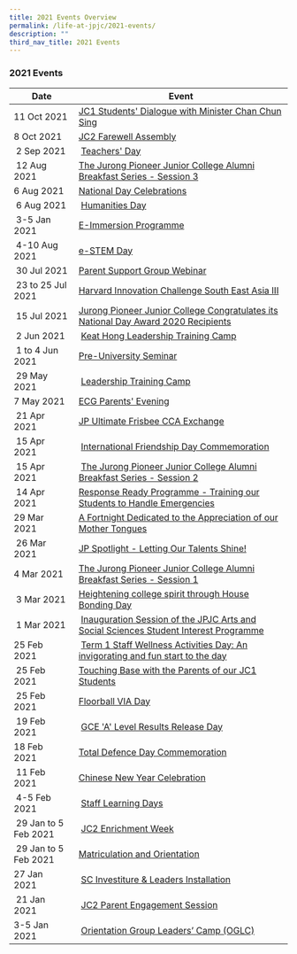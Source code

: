 ```yaml
---
title: 2021 Events Overview
permalink: /life-at-jpjc/2021-events/
description: ""
third_nav_title: 2021 Events
---
```

### **2021 Events**

| Date | Event|
| --- | --- |
| 11 Oct 2021 | [JC1 Students' Dialogue with Minister Chan Chun Sing](https://jpjc.moe.edu.sg/life-at-jpjc-1/2021-events/jc1-students-dialogue-with-minister-chan-chun-sing) |
| 8 Oct 2021 | [JC2 Farewell Assembly](https://jpjc-moe-edu-sg-admin.cwp.sg/life-at-jpjc-1/2021-events/jc2-farewell-assembly) |
|  2 Sep 2021 |  [Teachers' Day](https://jpjc.moe.edu.sg/life-at-jpjc-1/2021-events/teachers-day) |
|  12 Aug 2021 | [The Jurong Pioneer Junior College Alumni Breakfast Series - Session 3](https://jpjc.moe.edu.sg/life-at-jpjc-1/2021-events/the-jurong-pioneer-college-alumni-breakfast-series-session-3)  |
| 6 Aug 2021  | [National Day Celebrations](https://jpjc.moe.edu.sg/life-at-jpjc-1/2021-events/national-day-celebrations)  |
|  6 Aug 2021 |  [Humanities Day](https://jpjc.moe.edu.sg/life-at-jpjc-1/2021-events/humanities-day) |
|  3-5 Jan 2021 | [E-Immersion Programme](https://jpjc.moe.edu.sg/life-at-jpjc-1/2021-events/e-immersion-programme)  |
|  4-10 Aug 2021 | [e-STEM Day](https://jpjc.moe.edu.sg/life-at-jpjc-1/2021-events/e-stem-day)  |
|  30 Jul 2021 | [Parent Support Group Webinar](https://jpjc.moe.edu.sg/life-at-jpjc-1/2021-events/parent-support-group-webinar)  |
|  23 to 25 Jul 2021 | [Harvard Innovation Challenge South East Asia III](https://jpjc.moe.edu.sg/life-at-jpjc-1/2021-events/harvard-innovation-challenge-south-east-asia-iii)  |
|  15 Jul 2021 | [Jurong Pioneer Junior College Congratulates its National Day Award 2020 Recipients](https://jpjc.moe.edu.sg/life-at-jpjc-1/2021-events/jurong-pioneer-junior-college-congratulates-its-national-day-award-2020-recipients) |
|  2 Jun 2021 |  [Keat Hong Leadership Training Camp](https://jpjc.moe.edu.sg/life-at-jpjc-1/2021-events/keat-hong-leadership-training-camp) |
|  1 to 4 Jun 2021 | [Pre-University Seminar](https://jpjc.moe.edu.sg/life-at-jpjc-1/2021-events/pre-university-seminar)  |
|  29 May 2021 |  [Leadership Training Camp](https://jpjc.moe.edu.sg/life-at-jpjc-1/2021-events/leadership-training-camp) |
| 7 May 2021  | [ECG Parents' Evening](https://jpjc.moe.edu.sg/life-at-jpjc-1/2021-events/ecg-parents-evening)  |
|  21 Apr 2021 | [JP Ultimate Frisbee CCA Exchange](https://jpjc.moe.edu.sg/life-at-jpjc-1/2021-events/jp-ultimate-frisbee-cca-exchange)  |
|  15 Apr 2021 |  [International Friendship Day Commemoration](https://jpjc.moe.edu.sg/life-at-jpjc-1/2021-events/international-friendship-day-commemoration) |
|  15 Apr 2021 |  [The Jurong Pioneer Junior College Alumni Breakfast Series - Session 2](https://jpjc.moe.edu.sg/life-at-jpjc-1/2021-events/the-jurong-pioneer-junior-college-alumni-breakfast-series-session-2) |
|  14 Apr 2021 | [Response Ready Programme - Training our Students to Handle Emergencies](https://jpjc.moe.edu.sg/life-at-jpjc-1/2021-events/response-ready-programme-training-our-students-to-handle-emergencies)  |
| 29 Mar 2021  | [A Fortnight Dedicated to the Appreciation of our Mother Tongues](https://jpjc.moe.edu.sg/life-at-jpjc-1/2021-events/a-fortnight-dedicated-to-the-appreciation-of-our-mother-tongues)  |
|  26 Mar 2021 | [JP Spotlight - Letting Our Talents Shine!](https://jpjc.moe.edu.sg/life-at-jpjc-1/2021-events/jp-spotlight-letting-our-talents-shine)  |
| 4 Mar 2021  | [The Jurong Pioneer Junior College Alumni Breakfast Series - Session 1](https://jpjc.moe.edu.sg/life-at-jpjc-1/2021-events/the-jurong-pioneer-junior-college-alumni-breakfast-series-session-1)  |
|  3 Mar 2021 | [Heightening college spirit through House Bonding Day](https://jpjc.moe.edu.sg/life-at-jpjc-1/2021-events/heightening-college-spirit-though-house-bonding-day)  |
|  1 Mar 2021 |  [Inauguration Session of the JPJC Arts and Social Sciences Student Interest Programme](https://jpjc.moe.edu.sg/life-at-jpjc-1/2021-events/inauguration-session-of-the-jpjc-arts-and-social-sciences-student-interest-programme) |
| 25 Feb 2021  |  [Term 1 Staff Wellness Activities Day: An invigorating and fun start to the day](https://jpjc.moe.edu.sg/life-at-jpjc-1/2021-events/term-1-staff-wellness-activities-day-an-invigorating-and-fun-start-to-the-day) |
|  25 Feb 2021 | [Touching Base with the Parents of our JC1 Students](https://jpjc.moe.edu.sg/life-at-jpjc-1/2021-events/touching-base-with-the-parents-of-our-jc1-students)  |
|  25 Feb 2021 | [Floorball VIA Day](https://jpjc.moe.edu.sg/life-at-jpjc-1/2021-events/floorball-via-day) |
|  19 Feb 2021 |  [GCE 'A' Level Results Release Day](https://jpjc.moe.edu.sg/life-at-jpjc-1/2021-events/gce-a-level-results-release-day) |
| 18 Feb 2021  | [Total Defence Day Commemoration](https://jpjc.moe.edu.sg/life-at-jpjc-1/2021-events/total-defence-day-commemoration)  |
|  11 Feb 2021 | [Chinese New Year Celebration](https://jpjc.moe.edu.sg/life-at-jpjc-1/2021-events/chinese-new-year-celebration)  |
|  4-5 Feb 2021 |  [Staff Learning Days](https://jpjc.moe.edu.sg/life-at-jpjc-1/2021-events/staff-learning-days) |
|  29 Jan to 5 Feb 2021 |  [JC2 Enrichment Week](https://jpjc.moe.edu.sg/life-at-jpjc-1/2021-events/jc2-enrichment-week) |
|  29 Jan to 5 Feb 2021 | [Matriculation and Orientation](https://jpjc.moe.edu.sg/life-at-jpjc-1/2021-events/matriculation-and-orientation)  |
| 27 Jan 2021  |  [SC Investiture & Leaders Installation](https://jpjc.moe.edu.sg/life-at-jpjc-1/2021-events/sc-investiture-n-leaders-installation) |
|  21 Jan 2021 |  [JC2 Parent Engagement Session](https://jpjc.moe.edu.sg/life-at-jpjc-1/2021-events/jc2-parent-engagement-session) |
| 3-5 Jan 2021  |  [Orientation Group Leaders’ Camp (OGLC)](https://jpjc.moe.edu.sg/life-at-jpjc-1/2021-events/orientation-group-leaders-camp-oglc) |